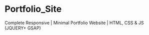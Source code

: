 # Portfolio_Site
Complete Responsive | Minimal Portfolio Website | HTML, CSS &amp; JS (JQUERY+ GSAP)
